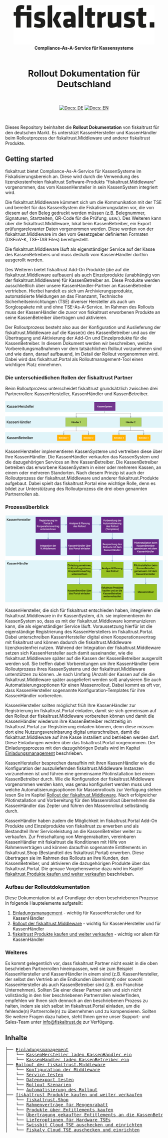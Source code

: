 <div align="center">
<img alt="fiskaltrust" src="../images/fiskaltrust-icon.png" width="450" />
<br/>
<strong>Compliance-As-A-Service für Kassensysteme</strong>
<br/>
<br/>
<h1>Rollout Dokumentation für Deutschland</h1>
<br/>
</div>
<p align="center">
<a href="README.md"><img alt="Docs: DE" src="https://img.shields.io/badge/docs-DE-blue" /></a>
<a href="../en/README.md"><img alt="Docs: EN" src="https://img.shields.io/badge/docs-EN-blue" /></a>
</p>
<br/>

Dieses Repository beinhaltet die **Rollout Dokumentation** von fiskaltrust für den deutschen Markt. Es unterstüzt KassenHersteller und KassenHändler beim Rolloutprozess der fiskaltrust.Middleware und anderer fiskaltrust Produkte. 


## Getting started

fiskaltrust bietet Compliance-As-A-Service für KassenSysteme im Fiskalisierungsbereich an. Diese wird durch die Verwendung des lizenzkostenfreien fiskaltrust Software-Produkts "fiskaltrust.Middleware" vorgenommen, das vom KassenHersteller in sein KassenSystem integriert wird. 

Die fiskaltrust.Middleware kümmert sich um die Kommunikation mit der TSE und bereitet für das KassenSystem die Fiskalisierungsdaten vor, die von diesem auf den Beleg gedruckt werden müssen (z.B. Belegnummer, Signaturen, Startzeiten, QR-Code für die Prüfung, usw.). Des Weiteren kann über die fiskaltrust.Middleware, lokal beim KassenBetreiber, ein Export prüfungsrelevanter Daten vorgenommen werden. Diese werden von der fiskaltrust.Middleware im den vom Gesetzgeber definierten Formaten (DSFinV-K, TSE-TAR Files) bereitgestellt. 

Die fiskaltrust.Middleware läuft als eigenständiger Service auf der Kasse des KassenBetreibers und muss deshalb vom KassenHändler dorthin ausgerollt werden.

Des Weiteren bietet fiskaltrust Add-On Produkte (die auf die fiskaltrust.Middleware aufbauen) als auch Einzelprodukte (unabhängig von der fiskaltrust.Middleware) für KassenBetreiber an. Diese Produkte  werden ausschließlich über unsere KassenHändler-Partner an KassenBetreiber vertrieben. Hierbei handelt es sich um Archivierungsprodukte, automatisierte Meldungen an das Finanzamt, Technische Sicherheitseinrichtungen (TSE) diverser Hersteller als auch um Sorglospakete mit und ohne TSE-As-A-Service. Im Rahmen des Rollouts muss der KassenHändler die zuvor von fiskaltrust erworbenen Produkte an seine KassenBetreiber übertragen und aktivieren. 

Der Rolloutprozess besteht also aus der Konfiguration und Auslieferung der fiskaltrust.Middleware auf die Kasse(n) des KassenBetreiber und aus der Übertragung und Aktivierung der Add-On und Einzelprodukte für die KassenBetreiber. In diesem Dokument werden wir beschreiben, welche Vorbereitungsmaßnahmen vor dem tatsächlichen Rollout vorzunehmen sind und wie dann, darauf aufbauend, im Detail der Rollout vorgenommen wird. Dabei wird das fiskaltrust.Portal als Rolloutmanagement-Tool einen wichtigen Platz einnehmen.

### Die unterschiedlichen Rollen der fiskaltrust Partner

Beim Rolloutprozess unterscheidet fiskaltrust grundsätzlich zwischen drei Partnerrollen: KassenHersteller, KassenHändler und KassenBetreiber. 



![Partner-Rollen](images/Partner-Rollen.png "Rollen der fiskaltrust Partner")



KassenHersteller implementieren KassenSysteme und vertreiben diese über Ihre KassenHändler. Die KassenHändler verkaufen das KassenSystem und die dazugehörigen Services an Ihre KassenBetreiber. Die KassenBetreiber betreiben das erworbene KassenSystem in einer oder mehreren Kassen, an einem oder mehreren Standorten. Nach diesem Prinzip ist auch der Rolloutprozess der fiskaltrust.Middleware und anderer fiskaltrust.Produkte aufgebaut. Dabei spielt das fiskaltrust.Portal eine wichtige Rolle, denn es bildet  zur Unterstützung des Rolloutprozess die drei oben genannten Partnerrollen ab.

### Prozessüberblick

![Prozess-Überblick](images/process-1.png "Prozess-Überblick")

KassenHersteller, die sich für fiskaltrust entschieden haben, integrieren die fiskaltrust.Middleware in ihr KassenSystem, d.h. sie implementieren ihr KassenSystem so, dass es mit der fiskaltrust.Middleware kommunizieren kann, die als eigenständiger Service läuft. Voraussetzung hierfür ist die eigenständige Registrierung des KassenHerstellers im fiskaltrust.Portal. Dabei unterschreiben KassenHersteller digital einen Kooperationsvertrag mit fiskaltrust und können dadurch die fiskaltrust.Middleware lizenzkostenfrei nutzen. Während der Integration der fiskaltrust.Middleware setzen sich KassenHersteller auch damit auseinander, wie die fiskaltrust.Middleware später auf die Kassen der KassenBetreiber ausgerollt werden soll. Sie treffen dabei Vorbereitungen um ihre KassenHändler beim Rolloutprozess ihres KassenSystems und der fiskaltrust.Middleware unterstützen zu können. Je nach Umfang (Anzahl der Kassen auf die die fiskaltrust.Middleware später ausgeliefert werden soll) analysieren Sie auch Automatisierungsoptionen für einen Massenrollout. Dabei kommt es oft vor, dass KassenHersteller sogenannte Konfiguration-Templates für ihre KassenHändler vorbereiten.

KassenHersteller sollten möglichst früh Ihre KassenHändler zur Registrierung im fiskaltrust.Portal einladen, damit sie sich gemeinsam auf den Rollout der fiskaltrust.Middleware vorbereiten können und damit die KassenHändler wiederum ihre KassenBetreiber rechtzeitig im fiskaltrust.Portal zur Registrierung einladen können, denn diese müssen dort eine Nutzungsvereinbarung digital unterschreiben, damit die fiskaltrust.Middleware auf ihre Kasse installiert und betrieben werden darf. Diese Einladungen werden über das fiskaltrust.Portal vorgenommen. Der Einladungsprozess mit den dazugehörigen Details wird im Kapitel [Einladungsmanagement](./einladungsmanagement/README.md) beschrieben.

KassenHersteller besprechen daraufhin mit ihren KassenHändler wie die Konfiguration der auszuliefernden fiskaltrust.Middleware Instanzen vorzunehmen ist und führen eine gemeinsame Pilotinstallation bei einem KassenBetreiber durch. Wie die Konfiguration der fiskaltrust.Middleware vorgenommen werden kann, was genau konfiguriert werden muss und welche Automatisierungsoptionen für Massenrollouts zur Verfügung stehen lesen Sie im Kapitel [Rollout der fiskaltrust.Middleware](./middleware/README.md). Nach erfolgreicher Pilotinstallation und Vorbereitung für den Massenrollout übernehmen die KassenHändler das Zepter und führen den Massenrollout selbständig durch.

KassenHändler haben zudem die Möglichkeit im fiskaltrust.Portal Add-On Produkte und Einzelprodukte von fiskaltrust zu erwerben und als Bestandteil Ihrer Serviceleistung an die KassenBetreiber weiter zu verkaufen. Zur Freischaltung von Mengenrabatten, vereinbaren KassenHändler mit fiskaltrust die Konditionen mit Hilfe von Rahmenverträgen und können daraufhin sogenannte Entitlements im fiskaltrust.Shop (Bestandteil des fiskaltrust.Portal) erwerben. Diese übertragen sie im Rahmen des Rollouts an ihre Kunden, den KassenBetreiber, und aktivieren die dazugehörigen Produkte über das fiskaltrust.Portal. Die genaue Vorgehensweise dazu wird im Kapitel [fiskaltrust Produkte kaufen und weiter verkaufen](./shop/README.md) beschrieben.

### Aufbau der Rolloutdokumentation

Diese Dokumentation ist auf Grundlage der oben beschriebenen Prozesse in folgende Hauptelemente aufgeteilt:

1. [Einladungsmanagement](./einladungsmanagement/README.md) - wichtig für KassenHersteller und für KassenHändler
2. [Rollout der fiskaltrust.Middleware](./middleware/README.md) - wichtig für KassenHersteller und für KassenHändler
3. [fiskaltrust Produkte kaufen und weiter verkaufen](./shop/README.md)  - wichtig vor allem für KassenHändler

### Weiteres

Es kommt gelegentlich vor, dass fiskaltrust Partner nicht exakt in die oben beschrieben Partnerrollen hineinpassen, weil sie zum Beispiel KassenHersteller und KassenHändler in einem sind (z.B. KassenHersteller, der selbst den Vertrieb an die Endkunden übernimmt) oder sowohl KassenHersteller als auch KassenBetreiber sind (z.B. ein Franchise Unternehmen). Sollten Sie einer dieser Partner sein und sich nicht vollständig in den hier beschriebenen Partnerrollen wiederfinden, empfehlen wir Ihnen sich dennoch an den beschriebenen Prozess zu halten, indem sie sich selbst im fiskaltrust.Portal einladen, um die fehlende(n) Partnerrolle(n) zu übernehmen und zu kompensieren. Sollten Sie weitere Fragen dazu haben, steht Ihnen gerne unser Support- und Sales-Team unter info@fiskaltrust.de zur Verfügung.



## Inhalte
<pre>
├── <a href="./einladungsmanagement/README.md" title="Einladungsmanagement">Einladungsmanagement</a>
│   └── <a href="./einladungsmanagement/README.md#kassenhersteller-laden-kassenhändler-ein" title="KassenHersteller laden KassenHändler ein">KassenHersteller laden KassenHändler ein</a>
│   └── <a href="./einladungsmanagement/README.md#kassenhändler-laden-kassenbetreiber-ein" title="KassenHändler laden KassenBetreiber ein">KassenHändler laden KassenBetreiber ein</a>
├── <a href="./middleware/README.md" title="Middleware">Rollout der fiskaltrust.Middleware</a>
│   └── <a href="./middleware/README.md#konfiguration-der-fiskaltrustmiddleware" title="Konfiguration der Middleware">Konfiguration der Middleware</a>
│   └── <a href="./middleware/README.md#service-starten-und-testen" title="Service testen">Service testen</a>
│   └── <a href="./middleware/README.md#datenexport-testen" title="Datenexport testen">Datenexport testen</a>
│   └── <a href="./middleware/README.md#rollout-szenarien" title="Rollout Szenarien">Rollout Szenarien</a>
│   └── <a href="./middleware/README.md#automatisierung-des-rollout" title="Automatisierung des Rollout">Automatisierung des Rollout</a>
├── <a href="./shop/README.md" title="Shop">fiskaltrust Produkte kaufen und weiter verkaufen</a>
│   └── <a href="./shop/README.md#fiskaltrustshop" title="fiskaltrust.Shop">fiskaltrust.Shop</a>
│   └── <a href="./shop/README.md#rahmenverträge-für-mengenrabatt" title="Rahmenverträge für Mengenrabatt">Rahmenverträge für Mengenrabatt</a>
│   └── <a href="./shop/README.md#produkte-über-entitlements-kaufen" title="Produkte über Entitlements kaufen">Produkte über Entitlements kaufen</a>
│   └── <a href="./shop/README.md#übertragung-gekaufter-entitlements-an-die-kassenbetreiber" title="Übertragung gekaufter Entitlements an die KassenBetreiber">Übertragung gekaufter Entitlements an die KassenBetreiber</a>
│   └── <a href="./shop/README.md#lieferoptionen-für-hardware-tses" title="Lieferoptionen für Hardware TSEs">Lieferoptionen für Hardware TSEs</a>
│   └── <a href="./shop/README.md#swissbit-cloud-tse-auschecken-und-einrichten" title="Swissbit Cloud TSE auschecken und einrichten">Swissbit Cloud TSE auschecken und einrichten</a>
│   └── <a href="./shop/README.md#fiskaly-cloud-tse-auschecken-und-einrichten" title="Fiskaly Cloud TSE auschecken und einrichten">Fiskaly Cloud TSE auschecken und einrichten</a>

</pre>

